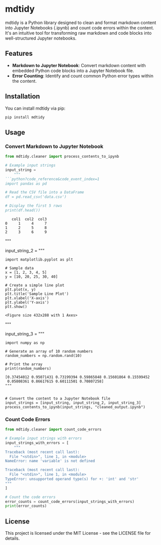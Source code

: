 # mdtidy

mdtidy is a Python library designed to clean and format markdown content into Jupyter Notebooks (.ipynb) and count code errors within the content. It's an intuitive tool for transforming raw markdown and code blocks into well-structured Jupyter notebooks.

## Features

- **Markdown to Jupyter Notebook**: Convert markdown content with embedded Python code blocks into a Jupyter Notebook file.
- **Error Counting**: Identify and count common Python error types within the content.

## Installation

You can install mdtidy via pip:

```sh
pip install mdtidy
```

## Usage

### Convert Markdown to Jupyter Notebook

```python
from mdtidy.cleaner import process_contents_to_ipynb

# Example input strings
input_string = 
    """
```python?code_reference&code_event_index=1
import pandas as pd

# Read the CSV file into a DataFrame
df = pd.read_csv('data.csv')

# Display the first 5 rows
print(df.head())
```
```text?code_stdout&code_event_index=1
   col1  col2  col3
0     1     4     7
1     2     5     8
2     3     6     9
```
"""

input_string_2 = 
    """
```python?code_reference&code_event_index=2
import matplotlib.pyplot as plt

# Sample data
x = [1, 2, 3, 4, 5]
y = [10, 20, 25, 30, 40]

# Create a simple line plot
plt.plot(x, y)
plt.title('Sample Line Plot')
plt.xlabel('X-axis')
plt.ylabel('Y-axis')
plt.show()
```
```text?code_stdout&code_event_index=2
<Figure size 432x288 with 1 Axes>
```
"""

input_string_3 = 
    """
```python?code_reference&code_event_index=3
import numpy as np

# Generate an array of 10 random numbers
random_numbers = np.random.rand(10)

# Print the array
print(random_numbers)
```
```text?code_stdout&code_event_index=3
[0.37454012 0.95071431 0.73199394 0.59865848 0.15601864 0.15599452
 0.05808361 0.86617615 0.60111501 0.70807258]
"""


# Convert the content to a Jupyter Notebook file
input_strings = [input_string, input_string_2, input_string_3]
process_contents_to_ipynb(input_strings, "cleaned_output.ipynb")
```

### Count Code Errors

```python
from mdtidy.cleaner import count_code_errors

# Example input strings with errors
input_strings_with_errors = [
    """
Traceback (most recent call last):
  File "<stdin>", line 1, in <module>
NameError: name 'variable' is not defined

Traceback (most recent call last):
  File "<stdin>", line 1, in <module>
TypeError: unsupported operand type(s) for +: 'int' and 'str'
"""
]

# Count the code errors
error_counts = count_code_errors(input_strings_with_errors)
print(error_counts)
```

## License

This project is licensed under the MIT License - see the LICENSE file for details.

